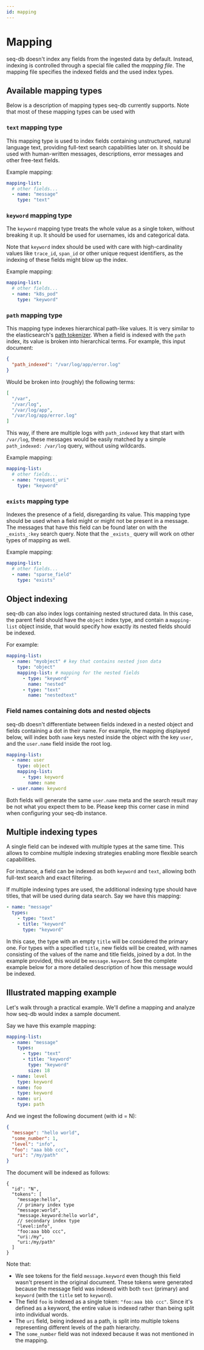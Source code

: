 ```yaml
---
id: mapping
---
```


# Mapping

seq-db doesn't index any fields from the ingested data by default.
Instead, indexing is controlled through a special file called the *mapping file*.
The mapping file specifies the indexed fields and the used index types.

## Available mapping types

Below is a description of mapping types seq-db currently supports.
Note that most of these mapping types can be used with

### `text` mapping type

This mapping type is used to index fields containing unstructured, natural language text,
providing full-text search capabilities later on. It should be used with human-written messages, descriptions,
error messages and other free-text fields.

Example mapping:

```yaml
mapping-list:
  # other fields...
  - name: "message"
    type: "text"
```

### `keyword` mapping type

The `keyword` mapping type treats the whole value as a single token, without breaking it up.
It should be used for usernames, ids and categorical data.

Note that `keyword` index should be used with care with high-cardinality values like `trace_id`, `span_id` or
other unique request identifiers, as the indexing of these fields might blow up the index.

Example mapping:

```yaml
mapping-list:
  # other fields...
  - name: "k8s_pod"
    type: "keyword"
```

### `path` mapping type

This mapping type indexes hierarchical path-like values.
It is very similar to the
elasticsearch's [path tokenizer](https://www.elastic.co/guide/en/elasticsearch/reference/current/analysis-pathhierarchy-tokenizer.html).
When a field is indexed with the `path` index, its value is broken
into hierarchical terms.
For example, this input document:

```json
{
  "path_indexed": "/var/log/app/error.log"
}
```

Would be broken into (roughly) the following terms:

```json
[
  "/var",
  "/var/log",
  "/var/log/app",
  "/var/log/app/error.log"
]
```

This way, if there are multiple logs with `path_indexed` key that start with `/var/log`,
these messages would be easily matched by a simple `path_indexed: /var/log` query, without using wildcards.

Example mapping:

```yaml
mapping-list:
  # other fields...
  - name: "request_uri"
    type: "keyword"
```

### `exists` mapping type

Indexes the presence of a field, disregarding its value.
This mapping type should be used when a field might or might not be
present in a message.
The messages that have this field can be found later on with the `_exists_:key` search query.
Note that the `_exists_` query will work on other types of mapping as well.

Example mapping:

```yaml
mapping-list:
  # other fields...
  - name: "sparse_field"
    type: "exists"
```

## Object indexing

seq-db can also index logs containing nested structured data.
In this case, the parent field should have the `object` index type,
and contain a `mapping-list` object inside, that would specify
how exactly its nested fields should be indexed.

For example:

```yaml
mapping-list:
  - name: "myobject" # key that contains nested json data
    type: "object"
    mapping-list: # mapping for the nested fields
      - type: "keyword"
        name: "nested"
      - type: "text"
        name: "nestedtext"
```

### Field names containing dots and nested objects

seq-db doesn't differentiate between fields indexed
in a nested object and fields containing a dot in their name.
For example, the mapping displayed below, will index both `name`
keys nested inside the object with the key `user`, and the `user.name` field
inside the root log.

```yaml
mapping-list:
  - name: user
    type: object
    mapping-list:
      - type: keyword
        name: name
  - user.name: keyword
```

Both fields will generate the same `user.name` meta and
the search result may be not what you expect them to be.
Please keep this corner case in mind when configuring your seq-db instance.

## Multiple indexing types

A single field can be indexed with multiple types at the same time.
This allows to combine multiple indexing strategies enabling more flexible
search capabilities.

For instance, a field can be indexed as both `keyword` and `text`,
allowing both full-text search and exact filtering.

If multiple indexing types are used, the additional indexing
type should have titles, that will be used during data search.
Say we have this mapping:

```yaml  
- name: "message"
  types:
    - type: "text"
    - title: "keyword"
      type: "keyword"
```

In this case, the type with an empty `title` will be considered the primary one.
For types with a specified `title`, new fields will be created,
with names consisting of the values of the name and title fields,
joined by a dot.
In the example provided, this would be `message.keyword`.
See the complete example below for a more detailed description
of how this message would be indexed.

## Illustrated mapping example

Let's walk through a practical example.
We'll define a mapping and analyze how seq-db would index a sample document.

Say we have this example mapping:

```yaml
mapping-list:
  - name: "message"
    types:
      - type: "text"
      - title: "keyword"
        type: "keyword"
        size: 18
  - name: level
    type: keyword
  - name: foo
    type: keyword
  - name: uri
    type: path
```

And we ingest the following document (with id = N):

```json
{
  "message": "hello world",
  "some_number": 1,
  "level": "info",
  "foo": "aaa bbb ccc",
  "uri": "/my/path"
}
```

The document will be indexed as follows:

```json5
{
  "id": "N",
  "tokens": [
    "message:hello",
    // primary index type
    "message:world",
    "message.keyword:hello world",
    // secondary index type
    "level:info",
    "foo:aaa bbb ccc",
    "uri:/my",
    "uri:/my/path"
  ]
}
```

Note that:

- We see tokens for the field `message.keyword` even though this field wasn't present in the original document.
  These tokens were generated because the message field was indexed with both `text` (primary) and `keyword` (with the
  `title` set to `keyword`).
- The field `foo` is indexed as a single token: `"foo:aaa bbb ccc"`.
  Since it's defined as a keyword, the entire value is indexed rather than being split into individual words.
- The `uri` field, being indexed as a path, is split into multiple tokens representing different levels of the path
  hierarchy.
- The `some_number` field was not indexed because it was not mentioned in the mapping.
